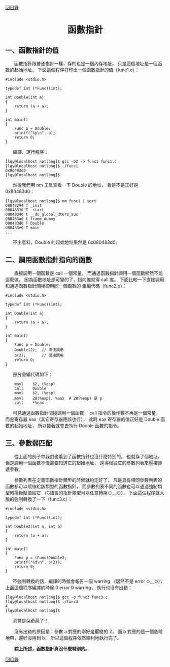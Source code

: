 ﻿[content]: https://github.com/1184893257/simplelinux/blob/master/README.md#content

[回目錄][content]

<a name="top"></a>

<h1 align="center">函數指針
</h1>

## 一、函數指針的值

　　函數指針跟普通指針一樣，存的也是一個內存地址，
只是這個地址是一個函數的起始地址，
下面這個程序打印出一個函數指針的值（func1.c）：

	#include <stdio.h>
	
	typedef int (*Func)(int);
	
	int Double(int a)
	{
		return (a + a);
	}
	
	int main()
	{
		Func p = Double;
		printf("%p\n", p);
		return 0;
	}

`　　`編譯、運行程序：

	[lqy@localhost notlong]$ gcc -O2 -o func1 func1.c
	[lqy@localhost notlong]$ ./func1
	0x80483d0
	[lqy@localhost notlong]$ 

`　　`然後我們用 nm 工具查看一下 Double 的地址，
看是不是正好是 0x80483d0：

	[lqy@localhost notlong]$ nm func1 | sort
	08048294 T _init
	08048310 T _start
	08048340 t __do_global_dtors_aux
	080483a0 t frame_dummy
	080483d0 T Double
	080483e0 T main
	...

`　　`不出意料，Double 的起始地址果然是 0x080483d0。

## 二、調用函數指針指向的函數

　　直接調用一個函數是 call 一個常量，
而通過函數指針調用一個函數顯然不能這麼做，
因為函數地址是可變的了，指向誰就得 call 誰。
下面比較一下直接調用和通過函數指針間接調用同一個函數的
彙編代碼（func2.c）：

	#include <stdio.h>
	
	typedef int (*Func)(int);
	
	int Double(int a)
	{
		return (a + a);
	}
	
	int main()
	{
		Func p = Double;
		Double(2);	// 直接調用
		p(2);		// 間接調用
		return 0;
	}

`　　`部分彙編代碼如下：

		movl	$2, (%esp)
		call	Double
		movl	$2, (%esp)
		movl	28(%esp), %eax	# 28(%esp) 是 p
		call	*%eax

`　　`可見通過函數指針間接調用一個函數，
call 指令的操作數不再是一個常量，
而是寄存器 eax（其它寄存器應該也行），
此時 eax 寄存器的值正好是 Double 函數的起始地址，
所以接著就會去執行 Double 函數的指令。

## 三、參數弱匹配

　　從上面的例子中我們也看到了函數指針也沒什麼特別的，
也就存了個地址，但是調用一個函數不僅需要知道它的起始地址，
還得根據它的參數列表來壓棧傳遞參數。

　　參數列表在定義函數指針類型的時候就約定好了，
凡是具有相同參數列表的函數都可以賦值給該類型的函數指針，
而參數列表不同的函數也可以通過強制類型轉換後賦值給它
（C語言的指針類型可以任意轉換⊙﹏⊙），
下面這個程序就大膽的強制轉換了一下（func3.c）：

	#include <stdio.h>
	
	typedef int (*Func)(int);
	
	int Double2(int a, int b)
	{
		return (a + a);
	}
	
	int main()
	{
		Func p = (Func)Double2;
		printf("%d\n", p(2));
		return 0;
	}

`　　`不強制轉換的話，編譯的時候會報告一個 warring
（居然不是 error ⊙﹏⊙），
上面這個程序編譯的時候 0 error 0 warring，
執行也沒有出錯：

	[lqy@localhost notlong]$ gcc -o func3 func3.c
	[lqy@localhost notlong]$ ./func3
	4
	[lqy@localhost notlong]$ 

`　　`真算是朵奇葩了！

　　沒有出錯的原因是：參數 a 對應的剛好是壓棧的 2，
而 b 對應的是一個危險地帶，還好沒用到 b，
所以這個程序依然順利地執行完了。

　　<b>綜上所述，函數指針真沒什麼特別的。</b>

[回目錄][content]
